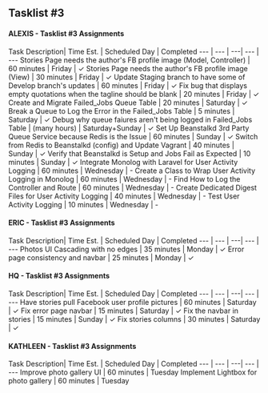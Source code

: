 ## Tasklist #3

#### ALEXIS - Tasklist #3 Assignments
Task Description| Time Est. | Scheduled Day | Completed
---   | ---   | ---| --- | ---
Stories Page needs the author's FB profile image (Model, Controller) | 60 minutes | Friday | ✓
Stories Page needs the author's FB profile image (View) | 30 minutes | Friday | ✓
Update Staging branch to have some of Develop branch's updates | 60 minutes | Friday | ✓
Fix bug that displays empty quotations when the tagline should be blank | 20 minutes | Friday | ✓
Create and Migrate Failed_Jobs Queue Table | 20 minutes | Saturday | ✓
Break a Queue to Log the Error in the Failed_Jobs Table | 5 minutes | Saturday | ✓
Debug why queue faiures aren't being logged in Failed_Jobs Table | (many hours) | Saturday+Sunday | ✓
Set Up Beanstalkd 3rd Party Queue Service because Redis is the Issue | 60 minutes | Sunday | ✓
Switch from Redis to Beanstalkd (config) and Update Vagrant | 40 minutes | Sunday | ✓
Verify that Beanstalkd is Setup and Jobs Fail as Expected | 10 minutes | Sunday | ✓
Integrate Monolog with Laravel for User Activity Logging | 60 minutes | Wednesday | -
Create a Class to Wrap User Activity Logging in Monolog | 60 minutes | Wednesday | -
Find How to Log the Controller and Route | 60 minutes | Wednesday | -
Create Dedicated Digest Files for User Activity Logging | 40 minutes | Wednesday | -
Test User Activity Logging | 10 minutes | Wednesday | -



#### ERIC - Tasklist #3 Assignments
Task Description| Time Est. | Scheduled Day | Completed
---   | ---   | ---| --- | ---
Photos UI Cascading with no edges | 35 minutes | Monday | ✓
Error page consistency and navbar | 25 minutes | Monday | ✓


#### HQ - Tasklist #3 Assignments
Task Description| Time Est. | Scheduled Day | Completed
---   | ---   | ---| --- | ---
Have stories pull Facebook user profile pictures | 60 minutes | Saturday | ✓
Fix error page navbar | 15 minutes | Saturday | ✓
Fix the navbar in stories | 15 minutes | Sunday | ✓
Fix stories columns | 30 minutes | Saturday | ✓


#### KATHLEEN - Tasklist #3 Assignments
Task Description| Time Est. | Scheduled Day | Completed
---   | ---   | ---| --- | ---
Improve photo gallery UI | 60 minutes | Tuesday
Implement Lightbox for photo gallery | 60 minutes | Tuesday
